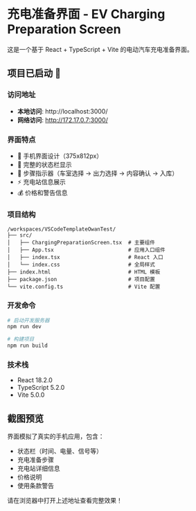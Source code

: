 # 充电准备界面 - EV Charging Preparation Screen

这是一个基于 React + TypeScript + Vite 的电动汽车充电准备界面。

## 项目已启动 🚀

### 访问地址
- **本地访问**: http://localhost:3000/
- **网络访问**: http://172.17.0.7:3000/

### 界面特点
- 📱 手机界面设计（375x812px）
- 🎨 完整的状态栏显示
- 📍 步骤指示器（车室选择 → 出力选择 → 内容确认 → 入库）
- ⚡ 充电站信息展示
- 💰 价格和警告信息

### 项目结构
```
/workspaces/VSCodeTemplateOwanTest/
├── src/
│   ├── ChargingPreparationScreen.tsx  # 主要组件
│   ├── App.tsx                        # 应用入口组件
│   ├── index.tsx                      # React 入口
│   └── index.css                      # 全局样式
├── index.html                         # HTML 模板
├── package.json                       # 项目配置
└── vite.config.ts                     # Vite 配置
```

### 开发命令
```bash
# 启动开发服务器
npm run dev

# 构建项目
npm run build
```

### 技术栈
- React 18.2.0
- TypeScript 5.2.0
- Vite 5.0.0

## 截图预览
界面模拟了真实的手机应用，包含：
- 状态栏（时间、电量、信号等）
- 充电准备步骤
- 充电站详细信息
- 价格说明
- 使用条款警告

请在浏览器中打开上述地址查看完整效果！
